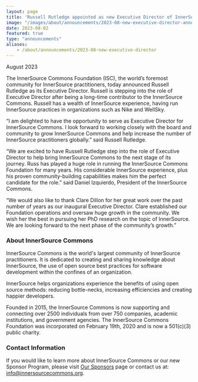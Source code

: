```yaml
---
layout: page
title: 'Russell Rutledge appointed as new Executive Director of InnerSource Commons'
image: "/images/about/announcements/2023-08-new-executive-director-announcement.png"
date: 2023-08-02
featured: true
type: "announcements"
aliases:
    - /about/announcements/2023-08-new-executive-director
---
```

 
August 2023

The InnerSource Commons Foundation (ISC), the world’s foremost community for InnerSource practitioners, today announced Russell Rutledge as its Executive Director. Russell is stepping into the role of Executive Director after being a long-time contributor to the InnerSource Commons. Russell has a wealth of InnerSource experience, having run InnerSource practices in organizations such as Nike and WellSky. 

“I am delighted to have the opportunity to serve as Executive Director for InnerSource Commons. I look forward to working closely with the board and community to grow InnerSource Commons and help increase the number of InnerSource practitioners globally.” said Russell Rutledge.

“We are excited to have Russell Rutledge step into the role of Executive Director to help bring InnerSource Commons to the next stage of its journey. Russ has played a huge role in running the InnerSource Commons Foundation for many years. His considerable InnerSource experience, plus his proven community-building capabilities makes him the perfect candidate for the role.” said Daniel Izquierdo, President of the InnerSource Commons.

“We would also like to thank Clare Dillon for her great work over the past number of years as our inaugural Executive Director. Clare established our Foundation operations and oversaw huge growth in the community. We wish her the best in pursuing her PhD research on the topic of InnerSource. We are looking forward to the next phase of the community’s growth.”

### About InnerSource Commons

InnerSource Commons is the world's largest community of InnerSource practitioners. It is dedicated to creating and sharing knowledge about InnerSource, the use of open source best practices for software development within the confines of an organization.

InnerSource helps organizations experience the benefits of using open source methods: reducing bottle-necks, increasing efficiencies and creating happier developers. 

Founded in 2015, the InnerSource Commons is now supporting and connecting over 2500 individuals from over 750 companies, academic institutions, and government agencies. The InnerSource Commons Foundation was incorporated on February 19th, 2020 and is now a 501(c)(3) public charity.

### Contact Information

If you would like to learn more about InnerSource Commons or our new Sponsor Program, please visit [Our Sponsors](https://innersourcecommons.org/about/sponsors/) page or contact us at: info@innersourcecommons.org.
